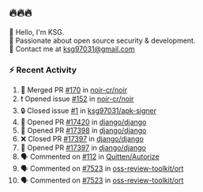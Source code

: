 ## 🔥🔥🔥
👋 Hello, I'm KSG.  
🔐 Passionate about open source security & development.  
📧 Contact me at ksg97031@gmail.com  

### ⚡ Recent Activity
<!--START_SECTION:activity-->
1. 🎉 Merged PR [#170](https://github.com/noir-cr/noir/pull/170) in [noir-cr/noir](https://github.com/noir-cr/noir)
2. ❗ Opened issue [#152](https://github.com/noir-cr/noir/issues/152) in [noir-cr/noir](https://github.com/noir-cr/noir)
3. 🔒 Closed issue [#1](https://github.com/ksg97031/apk-signer/issues/1) in [ksg97031/apk-signer](https://github.com/ksg97031/apk-signer)
4. 💪 Opened PR [#17420](https://github.com/django/django/pull/17420) in [django/django](https://github.com/django/django)
5. 💪 Opened PR [#17398](https://github.com/django/django/pull/17398) in [django/django](https://github.com/django/django)
6. ❌ Closed PR [#17397](https://github.com/django/django/pull/17397) in [django/django](https://github.com/django/django)
7. 💪 Opened PR [#17397](https://github.com/django/django/pull/17397) in [django/django](https://github.com/django/django)
8. 🗣 Commented on [#112](https://github.com/Quitten/Autorize/issues/112#issuecomment-1742396489) in [Quitten/Autorize](https://github.com/Quitten/Autorize)
9. 🗣 Commented on [#7523](https://github.com/oss-review-toolkit/ort/issues/7523#issuecomment-1729306430) in [oss-review-toolkit/ort](https://github.com/oss-review-toolkit/ort)
10. 🗣 Commented on [#7523](https://github.com/oss-review-toolkit/ort/issues/7523#issuecomment-1729082616) in [oss-review-toolkit/ort](https://github.com/oss-review-toolkit/ort)
<!--END_SECTION:activity-->
